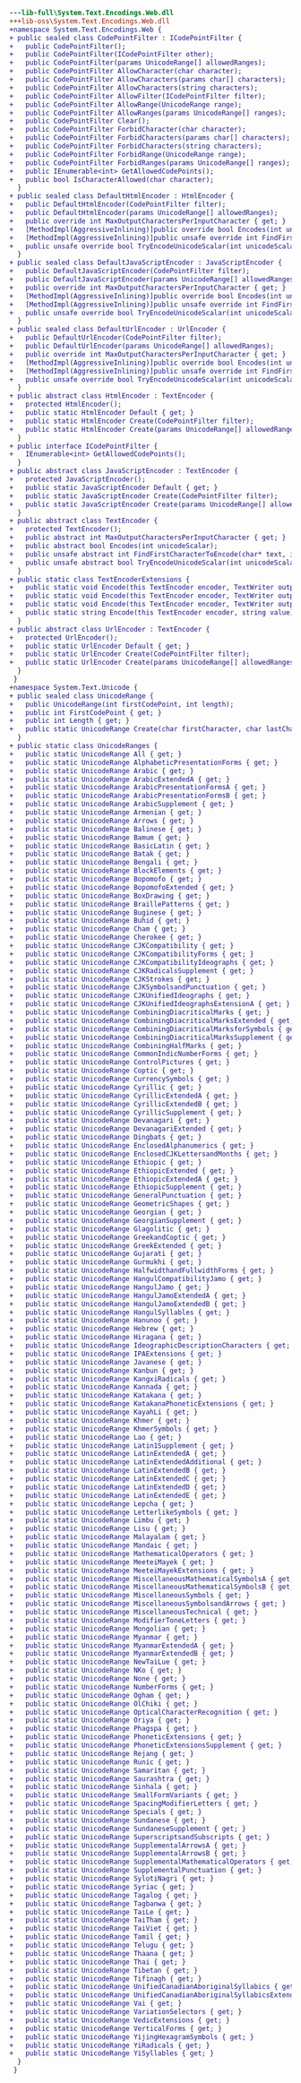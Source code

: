 ﻿```diff
---lib-full\System.Text.Encodings.Web.dll
+++lib-oss\System.Text.Encodings.Web.dll
+namespace System.Text.Encodings.Web {
+ public sealed class CodePointFilter : ICodePointFilter {
+   public CodePointFilter();
+   public CodePointFilter(ICodePointFilter other);
+   public CodePointFilter(params UnicodeRange[] allowedRanges);
+   public CodePointFilter AllowCharacter(char character);
+   public CodePointFilter AllowCharacters(params char[] characters);
+   public CodePointFilter AllowCharacters(string characters);
+   public CodePointFilter AllowFilter(ICodePointFilter filter);
+   public CodePointFilter AllowRange(UnicodeRange range);
+   public CodePointFilter AllowRanges(params UnicodeRange[] ranges);
+   public CodePointFilter Clear();
+   public CodePointFilter ForbidCharacter(char character);
+   public CodePointFilter ForbidCharacters(params char[] characters);
+   public CodePointFilter ForbidCharacters(string characters);
+   public CodePointFilter ForbidRange(UnicodeRange range);
+   public CodePointFilter ForbidRanges(params UnicodeRange[] ranges);
+   public IEnumerable<int> GetAllowedCodePoints();
+   public bool IsCharacterAllowed(char character);
  }
+ public sealed class DefaultHtmlEncoder : HtmlEncoder {
+   public DefaultHtmlEncoder(CodePointFilter filter);
+   public DefaultHtmlEncoder(params UnicodeRange[] allowedRanges);
+   public override int MaxOutputCharactersPerInputCharacter { get; }
+   [MethodImpl(AggressiveInlining)]public override bool Encodes(int unicodeScalar);
+   [MethodImpl(AggressiveInlining)]public unsafe override int FindFirstCharacterToEncode(char* text, int textLength);
+   public unsafe override bool TryEncodeUnicodeScalar(int unicodeScalar, char* buffer, int bufferLength, out int numberOfCharactersWritten);
  }
+ public sealed class DefaultJavaScriptEncoder : JavaScriptEncoder {
+   public DefaultJavaScriptEncoder(CodePointFilter filter);
+   public DefaultJavaScriptEncoder(params UnicodeRange[] allowedRanges);
+   public override int MaxOutputCharactersPerInputCharacter { get; }
+   [MethodImpl(AggressiveInlining)]public override bool Encodes(int unicodeScalar);
+   [MethodImpl(AggressiveInlining)]public unsafe override int FindFirstCharacterToEncode(char* text, int textLength);
+   public unsafe override bool TryEncodeUnicodeScalar(int unicodeScalar, char* buffer, int bufferLength, out int numberOfCharactersWritten);
  }
+ public sealed class DefaultUrlEncoder : UrlEncoder {
+   public DefaultUrlEncoder(CodePointFilter filter);
+   public DefaultUrlEncoder(params UnicodeRange[] allowedRanges);
+   public override int MaxOutputCharactersPerInputCharacter { get; }
+   [MethodImpl(AggressiveInlining)]public override bool Encodes(int unicodeScalar);
+   [MethodImpl(AggressiveInlining)]public unsafe override int FindFirstCharacterToEncode(char* text, int textLength);
+   public unsafe override bool TryEncodeUnicodeScalar(int unicodeScalar, char* buffer, int bufferLength, out int numberOfCharactersWritten);
  }
+ public abstract class HtmlEncoder : TextEncoder {
+   protected HtmlEncoder();
+   public static HtmlEncoder Default { get; }
+   public static HtmlEncoder Create(CodePointFilter filter);
+   public static HtmlEncoder Create(params UnicodeRange[] allowedRanges);
  }
+ public interface ICodePointFilter {
+   IEnumerable<int> GetAllowedCodePoints();
  }
+ public abstract class JavaScriptEncoder : TextEncoder {
+   protected JavaScriptEncoder();
+   public static JavaScriptEncoder Default { get; }
+   public static JavaScriptEncoder Create(CodePointFilter filter);
+   public static JavaScriptEncoder Create(params UnicodeRange[] allowedRanges);
  }
+ public abstract class TextEncoder {
+   protected TextEncoder();
+   public abstract int MaxOutputCharactersPerInputCharacter { get; }
+   public abstract bool Encodes(int unicodeScalar);
+   public unsafe abstract int FindFirstCharacterToEncode(char* text, int textLength);
+   public unsafe abstract bool TryEncodeUnicodeScalar(int unicodeScalar, char* buffer, int bufferLength, out int numberOfCharactersWritten);
  }
+ public static class TextEncoderExtensions {
+   public static void Encode(this TextEncoder encoder, TextWriter output, char[] value, int startIndex, int characterCount);
+   public static void Encode(this TextEncoder encoder, TextWriter output, string value);
+   public static void Encode(this TextEncoder encoder, TextWriter output, string value, int startIndex, int characterCount);
+   public static string Encode(this TextEncoder encoder, string value);
  }
+ public abstract class UrlEncoder : TextEncoder {
+   protected UrlEncoder();
+   public static UrlEncoder Default { get; }
+   public static UrlEncoder Create(CodePointFilter filter);
+   public static UrlEncoder Create(params UnicodeRange[] allowedRanges);
  }
 }
+namespace System.Text.Unicode {
+ public sealed class UnicodeRange {
+   public UnicodeRange(int firstCodePoint, int length);
+   public int FirstCodePoint { get; }
+   public int Length { get; }
+   public static UnicodeRange Create(char firstCharacter, char lastCharacter);
  }
+ public static class UnicodeRanges {
+   public static UnicodeRange All { get; }
+   public static UnicodeRange AlphabeticPresentationForms { get; }
+   public static UnicodeRange Arabic { get; }
+   public static UnicodeRange ArabicExtendedA { get; }
+   public static UnicodeRange ArabicPresentationFormsA { get; }
+   public static UnicodeRange ArabicPresentationFormsB { get; }
+   public static UnicodeRange ArabicSupplement { get; }
+   public static UnicodeRange Armenian { get; }
+   public static UnicodeRange Arrows { get; }
+   public static UnicodeRange Balinese { get; }
+   public static UnicodeRange Bamum { get; }
+   public static UnicodeRange BasicLatin { get; }
+   public static UnicodeRange Batak { get; }
+   public static UnicodeRange Bengali { get; }
+   public static UnicodeRange BlockElements { get; }
+   public static UnicodeRange Bopomofo { get; }
+   public static UnicodeRange BopomofoExtended { get; }
+   public static UnicodeRange BoxDrawing { get; }
+   public static UnicodeRange BraillePatterns { get; }
+   public static UnicodeRange Buginese { get; }
+   public static UnicodeRange Buhid { get; }
+   public static UnicodeRange Cham { get; }
+   public static UnicodeRange Cherokee { get; }
+   public static UnicodeRange CJKCompatibility { get; }
+   public static UnicodeRange CJKCompatibilityForms { get; }
+   public static UnicodeRange CJKCompatibilityIdeographs { get; }
+   public static UnicodeRange CJKRadicalsSupplement { get; }
+   public static UnicodeRange CJKStrokes { get; }
+   public static UnicodeRange CJKSymbolsandPunctuation { get; }
+   public static UnicodeRange CJKUnifiedIdeographs { get; }
+   public static UnicodeRange CJKUnifiedIdeographsExtensionA { get; }
+   public static UnicodeRange CombiningDiacriticalMarks { get; }
+   public static UnicodeRange CombiningDiacriticalMarksExtended { get; }
+   public static UnicodeRange CombiningDiacriticalMarksforSymbols { get; }
+   public static UnicodeRange CombiningDiacriticalMarksSupplement { get; }
+   public static UnicodeRange CombiningHalfMarks { get; }
+   public static UnicodeRange CommonIndicNumberForms { get; }
+   public static UnicodeRange ControlPictures { get; }
+   public static UnicodeRange Coptic { get; }
+   public static UnicodeRange CurrencySymbols { get; }
+   public static UnicodeRange Cyrillic { get; }
+   public static UnicodeRange CyrillicExtendedA { get; }
+   public static UnicodeRange CyrillicExtendedB { get; }
+   public static UnicodeRange CyrillicSupplement { get; }
+   public static UnicodeRange Devanagari { get; }
+   public static UnicodeRange DevanagariExtended { get; }
+   public static UnicodeRange Dingbats { get; }
+   public static UnicodeRange EnclosedAlphanumerics { get; }
+   public static UnicodeRange EnclosedCJKLettersandMonths { get; }
+   public static UnicodeRange Ethiopic { get; }
+   public static UnicodeRange EthiopicExtended { get; }
+   public static UnicodeRange EthiopicExtendedA { get; }
+   public static UnicodeRange EthiopicSupplement { get; }
+   public static UnicodeRange GeneralPunctuation { get; }
+   public static UnicodeRange GeometricShapes { get; }
+   public static UnicodeRange Georgian { get; }
+   public static UnicodeRange GeorgianSupplement { get; }
+   public static UnicodeRange Glagolitic { get; }
+   public static UnicodeRange GreekandCoptic { get; }
+   public static UnicodeRange GreekExtended { get; }
+   public static UnicodeRange Gujarati { get; }
+   public static UnicodeRange Gurmukhi { get; }
+   public static UnicodeRange HalfwidthandFullwidthForms { get; }
+   public static UnicodeRange HangulCompatibilityJamo { get; }
+   public static UnicodeRange HangulJamo { get; }
+   public static UnicodeRange HangulJamoExtendedA { get; }
+   public static UnicodeRange HangulJamoExtendedB { get; }
+   public static UnicodeRange HangulSyllables { get; }
+   public static UnicodeRange Hanunoo { get; }
+   public static UnicodeRange Hebrew { get; }
+   public static UnicodeRange Hiragana { get; }
+   public static UnicodeRange IdeographicDescriptionCharacters { get; }
+   public static UnicodeRange IPAExtensions { get; }
+   public static UnicodeRange Javanese { get; }
+   public static UnicodeRange Kanbun { get; }
+   public static UnicodeRange KangxiRadicals { get; }
+   public static UnicodeRange Kannada { get; }
+   public static UnicodeRange Katakana { get; }
+   public static UnicodeRange KatakanaPhoneticExtensions { get; }
+   public static UnicodeRange KayahLi { get; }
+   public static UnicodeRange Khmer { get; }
+   public static UnicodeRange KhmerSymbols { get; }
+   public static UnicodeRange Lao { get; }
+   public static UnicodeRange Latin1Supplement { get; }
+   public static UnicodeRange LatinExtendedA { get; }
+   public static UnicodeRange LatinExtendedAdditional { get; }
+   public static UnicodeRange LatinExtendedB { get; }
+   public static UnicodeRange LatinExtendedC { get; }
+   public static UnicodeRange LatinExtendedD { get; }
+   public static UnicodeRange LatinExtendedE { get; }
+   public static UnicodeRange Lepcha { get; }
+   public static UnicodeRange LetterlikeSymbols { get; }
+   public static UnicodeRange Limbu { get; }
+   public static UnicodeRange Lisu { get; }
+   public static UnicodeRange Malayalam { get; }
+   public static UnicodeRange Mandaic { get; }
+   public static UnicodeRange MathematicalOperators { get; }
+   public static UnicodeRange MeeteiMayek { get; }
+   public static UnicodeRange MeeteiMayekExtensions { get; }
+   public static UnicodeRange MiscellaneousMathematicalSymbolsA { get; }
+   public static UnicodeRange MiscellaneousMathematicalSymbolsB { get; }
+   public static UnicodeRange MiscellaneousSymbols { get; }
+   public static UnicodeRange MiscellaneousSymbolsandArrows { get; }
+   public static UnicodeRange MiscellaneousTechnical { get; }
+   public static UnicodeRange ModifierToneLetters { get; }
+   public static UnicodeRange Mongolian { get; }
+   public static UnicodeRange Myanmar { get; }
+   public static UnicodeRange MyanmarExtendedA { get; }
+   public static UnicodeRange MyanmarExtendedB { get; }
+   public static UnicodeRange NewTaiLue { get; }
+   public static UnicodeRange NKo { get; }
+   public static UnicodeRange None { get; }
+   public static UnicodeRange NumberForms { get; }
+   public static UnicodeRange Ogham { get; }
+   public static UnicodeRange OlChiki { get; }
+   public static UnicodeRange OpticalCharacterRecognition { get; }
+   public static UnicodeRange Oriya { get; }
+   public static UnicodeRange Phagspa { get; }
+   public static UnicodeRange PhoneticExtensions { get; }
+   public static UnicodeRange PhoneticExtensionsSupplement { get; }
+   public static UnicodeRange Rejang { get; }
+   public static UnicodeRange Runic { get; }
+   public static UnicodeRange Samaritan { get; }
+   public static UnicodeRange Saurashtra { get; }
+   public static UnicodeRange Sinhala { get; }
+   public static UnicodeRange SmallFormVariants { get; }
+   public static UnicodeRange SpacingModifierLetters { get; }
+   public static UnicodeRange Specials { get; }
+   public static UnicodeRange Sundanese { get; }
+   public static UnicodeRange SundaneseSupplement { get; }
+   public static UnicodeRange SuperscriptsandSubscripts { get; }
+   public static UnicodeRange SupplementalArrowsA { get; }
+   public static UnicodeRange SupplementalArrowsB { get; }
+   public static UnicodeRange SupplementalMathematicalOperators { get; }
+   public static UnicodeRange SupplementalPunctuation { get; }
+   public static UnicodeRange SylotiNagri { get; }
+   public static UnicodeRange Syriac { get; }
+   public static UnicodeRange Tagalog { get; }
+   public static UnicodeRange Tagbanwa { get; }
+   public static UnicodeRange TaiLe { get; }
+   public static UnicodeRange TaiTham { get; }
+   public static UnicodeRange TaiViet { get; }
+   public static UnicodeRange Tamil { get; }
+   public static UnicodeRange Telugu { get; }
+   public static UnicodeRange Thaana { get; }
+   public static UnicodeRange Thai { get; }
+   public static UnicodeRange Tibetan { get; }
+   public static UnicodeRange Tifinagh { get; }
+   public static UnicodeRange UnifiedCanadianAboriginalSyllabics { get; }
+   public static UnicodeRange UnifiedCanadianAboriginalSyllabicsExtended { get; }
+   public static UnicodeRange Vai { get; }
+   public static UnicodeRange VariationSelectors { get; }
+   public static UnicodeRange VedicExtensions { get; }
+   public static UnicodeRange VerticalForms { get; }
+   public static UnicodeRange YijingHexagramSymbols { get; }
+   public static UnicodeRange YiRadicals { get; }
+   public static UnicodeRange YiSyllables { get; }
  }
 }
```
